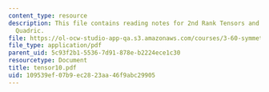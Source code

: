 ```yaml
---
content_type: resource
description: This file contains reading notes for 2nd Rank Tensors and the Representation
  Quadric.
file: https://ol-ocw-studio-app-qa.s3.amazonaws.com/courses/3-60-symmetry-structure-and-tensor-properties-of-materials-fall-2005/109539ef07b9ec2823aa46f9abc29905_tensor10.pdf
file_type: application/pdf
parent_uid: 5c93f2b1-5536-7d91-878e-b2224ece1c30
resourcetype: Document
title: tensor10.pdf
uid: 109539ef-07b9-ec28-23aa-46f9abc29905
---
```

